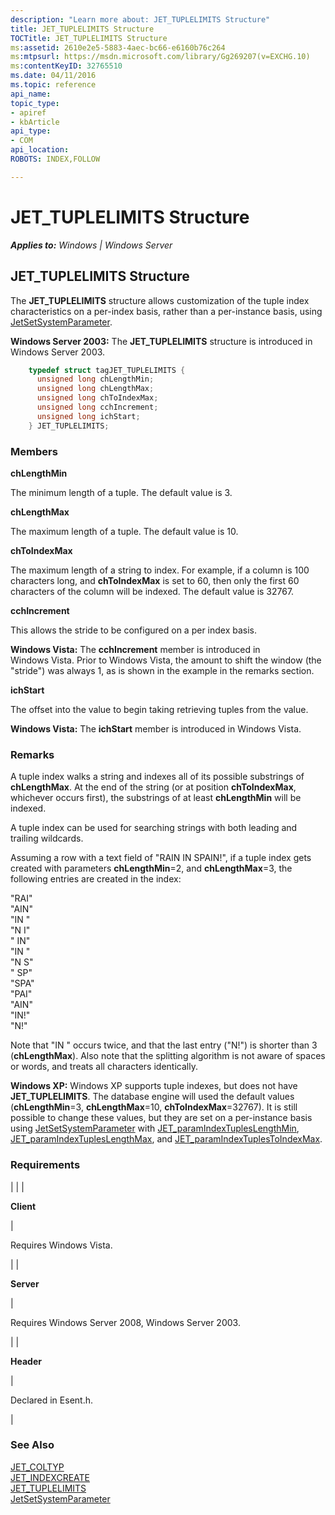 ```yaml
---
description: "Learn more about: JET_TUPLELIMITS Structure"
title: JET_TUPLELIMITS Structure
TOCTitle: JET_TUPLELIMITS Structure
ms:assetid: 2610e2e5-5883-4aec-bc66-e6160b76c264
ms:mtpsurl: https://msdn.microsoft.com/library/Gg269207(v=EXCHG.10)
ms:contentKeyID: 32765510
ms.date: 04/11/2016
ms.topic: reference
api_name: 
topic_type: 
- apiref
- kbArticle
api_type: 
- COM
api_location: 
ROBOTS: INDEX,FOLLOW

---
```


# JET_TUPLELIMITS Structure


_**Applies to:** Windows | Windows Server_

## JET_TUPLELIMITS Structure

The **JET_TUPLELIMITS** structure allows customization of the tuple index characteristics on a per-index basis, rather than a per-instance basis, using [JetSetSystemParameter](./jetsetsystemparameter-function.md).

**Windows Server 2003:** The **JET_TUPLELIMITS** structure is introduced in Windows Server 2003.

```cpp
    typedef struct tagJET_TUPLELIMITS {
      unsigned long chLengthMin;
      unsigned long chLengthMax;
      unsigned long chToIndexMax;
      unsigned long cchIncrement;
      unsigned long ichStart;
    } JET_TUPLELIMITS;
```

### Members

**chLengthMin**

The minimum length of a tuple. The default value is 3.

**chLengthMax**

The maximum length of a tuple. The default value is 10.

**chToIndexMax**

The maximum length of a string to index. For example, if a column is 100 characters long, and **chToIndexMax** is set to 60, then only the first 60 characters of the column will be indexed. The default value is 32767.

**cchIncrement**

This allows the stride to be configured on a per index basis.

**Windows Vista:** The **cchIncrement** member is introduced in Windows Vista. Prior to Windows Vista, the amount to shift the window (the "stride") was always 1, as is shown in the example in the remarks section.

**ichStart**

The offset into the value to begin taking retrieving tuples from the value.

**Windows Vista:** The **ichStart** member is introduced in Windows Vista.

### Remarks

A tuple index walks a string and indexes all of its possible substrings of **chLengthMax**. At the end of the string (or at position **chToIndexMax**, whichever occurs first), the substrings of at least **chLengthMin** will be indexed.

A tuple index can be used for searching strings with both leading and trailing wildcards.

Assuming a row with a text field of "RAIN IN SPAIN\!", if a tuple index gets created with parameters **chLengthMin**=2, and **chLengthMax**=3, the following entries are created in the index:

"RAI"  
"AIN"  
"IN "  
"N I"  
" IN"  
"IN "  
"N S"  
" SP"  
"SPA"  
"PAI"  
"AIN"  
"IN\!"  
"N\!"

Note that "IN " occurs twice, and that the last entry ("N\!") is shorter than 3 (**chLengthMax**). Also note that the splitting algorithm is not aware of spaces or words, and treats all characters identically.

**Windows XP:** Windows XP supports tuple indexes, but does not have **JET_TUPLELIMITS**. The database engine will used the default values (**chLengthMin**=3, **chLengthMax**=10, **chToIndexMax**=32767). It is still possible to change these values, but they are set on a per-instance basis using [JetSetSystemParameter](./jetsetsystemparameter-function.md) with [JET_paramIndexTuplesLengthMin](./index-parameters.md), [JET_paramIndexTuplesLengthMax](./index-parameters.md), and [JET_paramIndexTuplesToIndexMax](./index-parameters.md).

### Requirements


| 
|
| <p><strong>Client</strong></p> | <p>Requires Windows Vista.</p> | 
| <p><strong>Server</strong></p> | <p>Requires Windows Server 2008, Windows Server 2003.</p> | 
| <p><strong>Header</strong></p> | <p>Declared in Esent.h.</p> | 



### See Also

[JET_COLTYP](./jet-coltyp.md)  
[JET_INDEXCREATE](./jet-indexcreate-structure.md)  
[JET_TUPLELIMITS]()  
[JetSetSystemParameter](./jetsetsystemparameter-function.md)
